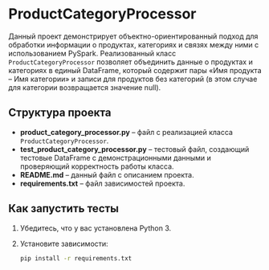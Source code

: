 # ProductCategoryProcessor

Данный проект демонстрирует объектно-ориентированный подход для обработки информации о продуктах, категориях и связях между ними с использованием PySpark. Реализованный класс `ProductCategoryProcessor` позволяет объединить данные о продуктах и категориях в единый DataFrame, который содержит пары «Имя продукта – Имя категории» и записи для продуктов без категорий (в этом случае для категории возвращается значение null).

## Структура проекта

- **product_category_processor.py** – файл с реализацией класса `ProductCategoryProcessor`.
- **test_product_category_processor.py** – тестовый файл, создающий тестовые DataFrame с демонстрационными данными и проверяющий корректность работы класса.
- **README.md** – данный файл с описанием проекта.
- **requirements.txt** – файл зависимостей проекта.

## Как запустить тесты

1. Убедитесь, что у вас установлена Python 3.
2. Установите зависимости:

   ```bash
   pip install -r requirements.txt